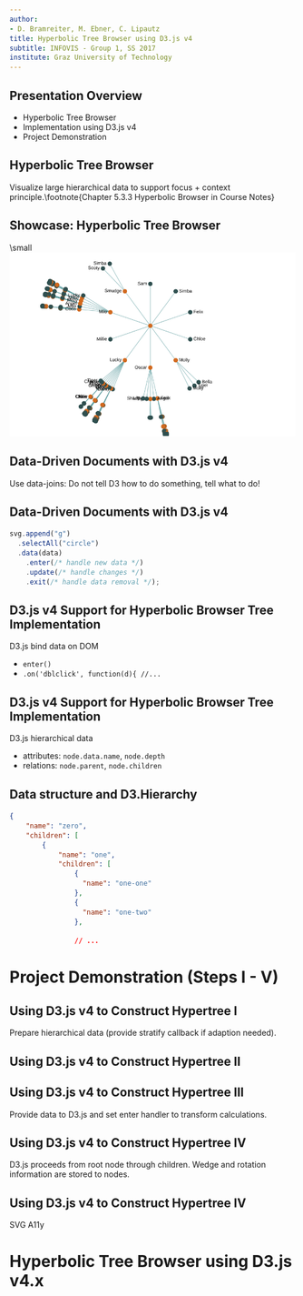 ```yaml
---
author:
- D. Bramreiter, M. Ebner, C. Lipautz
title: Hyperbolic Tree Browser using D3.js v4
subtitle: INFOVIS - Group 1, SS 2017
institute: Graz University of Technology
---
```


## Presentation Overview

- Hyperbolic Tree Browser
- Implementation using D3.js v4
- Project Demonstration

## Hyperbolic Tree Browser

Visualize large hierarchical data to support focus + context principle.\footnote{Chapter 5.3.3 Hyperbolic Browser in Course Notes}

## Showcase: Hyperbolic Tree Browser

\small
![Hyperbolic Tree Example]

## Data-Driven Documents with D3.js v4

Use data-joins: Do not tell D3 how to do something, tell what to do!

## Data-Driven Documents with D3.js v4

```javascript
svg.append("g")
  .selectAll("circle")
  .data(data)
    .enter(/* handle new data */)
    .update(/* handle changes */)
    .exit(/* handle data removal */);
```

## D3.js v4 Support for Hyperbolic Browser Tree Implementation

D3.js bind data on DOM

  - `enter()`
  - `.on('dblclick', function(d){ //...`

## D3.js v4 Support for Hyperbolic Browser Tree Implementation

D3.js hierarchical data

  - attributes: `node.data.name`, `node.depth`
  - relations: `node.parent`, `node.children`

## Data structure and D3.Hierarchy

```json
{
    "name": "zero",
    "children": [
        {
            "name": "one",
            "children": [
                {
                  "name": "one-one"
                },
                {
                  "name": "one-two"
                },

                // ...
```

# Project Demonstration (Steps I - V)

<!-- start with README, then explain running services + show on changes -->

## Using D3.js v4 to Construct Hypertree I

Prepare hierarchical data (provide stratify callback if adaption needed).

<!-- DEMO Dominik -->

## Using D3.js v4 to Construct Hypertree II

<!-- hypertree generation overview -->

## Using D3.js v4 to Construct Hypertree III

Provide data to D3.js and set enter handler to transform calculations.

## Using D3.js v4 to Construct Hypertree IV

D3.js proceeds from root node through children. Wedge and rotation information
are stored to nodes.

## Using D3.js v4 to Construct Hypertree IV

SVG A11y

# Hyperbolic Tree Browser using D3.js v4.x

[Hyperbolic Tree Example]: images/basic_tree.png
[Hyperbolic Tree Construction]: images/tree_construction.png

